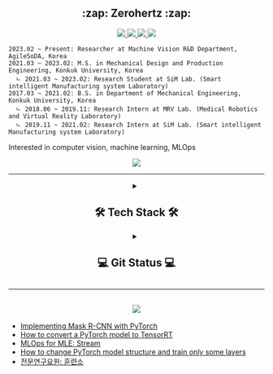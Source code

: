 <h2 align = "center">
    :zap: Zerohertz :zap:
</h2>

<p align = "center">
    <a href="https://github.com/Zerohertz/Zerohertz/blob/main/CV.pdf">
        <img src="https://img.shields.io/badge/Curriculum Vitae-5C3EE8?style=for-the-badge&logo=OpenCV&logoColor=white"/>
    </a>
    <a href = "https://scholar.google.com/citations?user=TxiJyc0AAAAJ">
        <img src="https://img.shields.io/badge/Google Scholar-4285F4?style=for-the-badge&logo=googlescholar&logoColor=white"/>
    </a>
    <a href = "https://www.linkedin.com/in/hyogeun-oh-67470b242/">
        <img src="https://img.shields.io/badge/LinkedIn-0A66C2?style=for-the-badge&logo=LinkedIn&logoColor=white"/>
    </a>
    <a href="mailto:ohg3417@gmail.com">
        <img src="https://img.shields.io/badge/Gmail-EA4335?style=for-the-badge&logo=Gmail&logoColor=white"/>
    </a>
</p>

~~~
2023.02 ~ Present: Researcher at Machine Vision R&D Department, AgileSoDA, Korea
2021.03 ~ 2023.02: M.S. in Mechanical Design and Production Engineering, Konkuk University, Korea
  ㄴ 2021.03 ~ 2023.02: Research Student at SiM Lab. (Smart intelligent Manufacturing system Laboratory)
2017.03 ~ 2021.02: B.S. in Department of Mechanical Engineering, Konkuk University, Korea
  ㄴ 2018.06 ~ 2019.11: Research Intern at MRV Lab. (Medical Robotics and Virtual Reality Laboratory)
  ㄴ 2019.11 ~ 2021.02: Research Intern at SiM Lab. (Smart intelligent Manufacturing system Laboratory)
~~~

Interested in computer vision, machine learning, MLOps

<p align = "center">
    <img src="https://hits.seeyoufarm.com/api/count/incr/badge.svg?url=https%3A%2F%2Fgithub.com%2FZerohertz&count_bg=%2379C83D&title_bg=%23555555&icon=&icon_color=%23E7E7E7&title=hits&edge_flat=false"/>
</p>

***

<details>
<summary align="center">
<h2 align = "center">
    🛠️ Tech Stack 🛠️
</h2>
</summary>
<div align="center">

<h3 align = "center">
    Proficient in
</h3>

<p align = "center">
    <img src="https://img.shields.io/badge/Python-3766AB?style=flat-square&logo=Python&logoColor=white"/> <img src="https://img.shields.io/badge/MATLAB-800a0a?style=flat-square&logo=McDonald's&logoColor=white"/>
</p>

<h4 align = "center">
    Python Module
</h4>

<p align = "center">
    <img src="https://img.shields.io/badge/NumPy-013243?style=flat-square&logo=NumPy&logoColor=white"/> <img src="https://img.shields.io/badge/pandas-150458?style=flat-square&logo=pandas&logoColor=white"/> <img src="https://img.shields.io/badge/Matplotlib-3F4F75?style=flat-square&logo=Soundcharts&logoColor=white"/>
</p>
<p align = "center">
    <img src="https://img.shields.io/badge/scikit--learn-F7931E?style=flat-square&logo=scikit-learn&logoColor=white"/> <img src="https://img.shields.io/badge/PyTorch-EE4C2C?style=flat-square&logo=PyTorch&logoColor=white"/> <img src="https://img.shields.io/badge/TensorFlow-FF6F00?style=flat-square&logo=TensorFlow&logoColor=white"/>
</p>
<p align = "center">
    <img src="https://img.shields.io/badge/OpenCV-5C3EE8?style=flat-square&logo=OpenCV&logoColor=white"/>
</p>
    
<h3 align = "center">
    Familiar with
</h3>

<p align = "center">
    <img src="https://img.shields.io/badge/C-A8B9CC?style=flat-square&logo=C&logoColor=white"/> <img src="https://img.shields.io/badge/C++-00599C?style=flat-square&logo=Cplusplus&logoColor=white"/> <img src="https://img.shields.io/badge/Cython-00599C?style=flat-square&logo=Python&logoColor=white"/> <img src="https://img.shields.io/badge/Docker-2496ED?style=flat-square&logo=Docker&logoColor=white"/> <img src="https://img.shields.io/badge/ONNX-005CED?style=flat-square&logo=ONNX&logoColor=white"/> <img src="https://img.shields.io/badge/R-276DC3?style=flat-square&logo=R&logoColor=white"/> <img src="https://img.shields.io/badge/TensorRT-76B900?style=flat-square&logo=nvidia&logoColor=white"/>
</p>

<h3 align = "center">
    Experience with
</h3>

<p align = "center">
    <img src="https://img.shields.io/badge/Apache Kafka-231F20?style=flat-square&logo=ApacheKafka&logoColor=white"/> <img src="https://img.shields.io/badge/Grafana-F46800?style=flat-square&logo=Grafana&logoColor=white"/> <img src="https://img.shields.io/badge/Kubernetes-326CE5?style=flat-square&logo=Kubernetes&logoColor=white"/> <img src="https://img.shields.io/badge/MLflow-0194E2?style=flat-square&logo=MLflow&logoColor=white"/> <img src="https://img.shields.io/badge/MySQL-4479A1?style=flat-square&logo=MySQL&logoColor=white"/> <img src="https://img.shields.io/badge/PostgreSQL-4169E1?style=flat-square&logo=PostgreSQL&logoColor=white"/>
</p>

<h3 align = "center">
    Previous experience
</h3>

<p align = "center">
    <img src="https://img.shields.io/badge/Ansys-FFB71B?style=flat-square&logo=Ansys&logoColor=white"/> <img src="https://img.shields.io/badge/Arduino-00979D?style=flat-square&logo=Arduino&logoColor=white"/> <img src="https://img.shields.io/badge/Catia-005386?style=flat-square&logo=Dassault Systèmes&logoColor=white"/> <img src="https://img.shields.io/badge/LabVIEW-FFDB00?style=flat-square&logo=LabVIEW&logoColor=white"/> <img src="https://img.shields.io/badge/Raspberry Pi-A22846?style=flat-square&logo=RaspberryPi&logoColor=white"/> <img src="https://img.shields.io/badge/Unreal Engine-0E1128?style=flat-square&logo=UnrealEngine&logoColor=white"/>
</p>

</div>
</details>

<details>
<summary align="center">
<h2 align = "center">
    💻 Git Status 💻
</h2>
</summary>
<div align="center">

<img align="center" src="https://github-readme-stats.vercel.app/api?username=zerohertz&card_width=500&hide_title=true&show_icons=true&count_private=true&text_color=800a0a&icon_color=800a0a&border_color=800a0a&bg_color=ffffff&ring_color=a00a0a"/>
</br>
<img align="center" src="https://github-readme-stats.vercel.app/api/top-langs/?username=zerohertz&card_width=500&layout=compact&hide=Jupyter%20Notebook,HTML,CSS,JavaScript,XSLT&langs_count=10&hide_title=true&text_color=800a0a&icon_color=800a0a&border_color=800a0a&bg_color=ffffff&ring_color=a00a0a"/>
    
</div>
</details>

***

<h2 align = "center">
    <a href = "https://zerohertz.github.io/">
        <img src="https://img.shields.io/badge/Zerohertz's%20Blog-800a0a?style=for-the-badge&logo=beatsbydre&logoColor=white"/>
    </a>
</h2>

<!-- BLOG-POST-LIST:START -->
- [Implementing Mask R-CNN with PyTorch](https://zerohertz.github.io/implementing-mask-r-cnn-with-pytorch/)
- [How to convert a PyTorch model to TensorRT](https://zerohertz.github.io/how-to-convert-a-pytorch-model-to-tensorrt/)
- [MLOps for MLE: Stream](https://zerohertz.github.io/mlops-for-mle-stream/)
- [How to change PyTorch model structure and train only some layers](https://zerohertz.github.io/how-to-change-pytorch-model-structure-and-train-only-some-layers/)
- [전문연구요원: 훈련소](https://zerohertz.github.io/professional-research-agent-train/)
<!-- BLOG-POST-LIST:END -->
